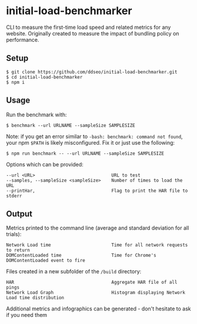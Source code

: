 # initial-load-benchmarker
CLI to measure the first-time load speed and related metrics for any website. Originally created to measure the impact of bundling policy on performance.

## Setup
```
$ git clone https://github.com/ddseo/initial-load-benchmarker.git
$ cd initial-load-benchmarker
$ npm i
```

## Usage
Run the benchmark with:
```
$ benchmark --url URLNAME --sampleSize SAMPLESIZE
```
Note: if you get an error similar to `-bash: benchmark: command not found`, your npm `$PATH` is likely misconfigured. Fix it or just use the following:
```
$ npm run benchmark -- --url URLNAME --sampleSize SAMPLESIZE
```
Options which can be provided:

    --url <URL>                             URL to test
    --samples, --sampleSize <sampleSize>    Number of times to load the URL
    --printHar,                             Flag to print the HAR file to stderr
    
    
## Output
Metrics printed to the command line (average and standard deviation for all trials):

    Network Load time                       Time for all network requests to return
    DOMContentLoaded time                   Time for Chrome's DOMContentLoaded event to fire
    
Files created in a new subfolder of the `/build` directory:

    HAR                                     Aggregate HAR file of all pings
    Network Load Graph                      Histogram displaying Network Load time distribution

Additional metrics and infographics can be generated - don't hesitate to ask if you need them
